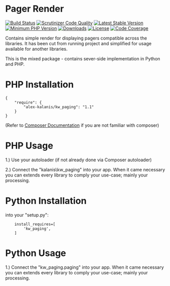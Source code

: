 Pager Render
================

[![Build Status](https://travis-ci.org/alex-kalanis/kw_paging.svg?branch=master)](https://travis-ci.org/alex-kalanis/kw_paging)
[![Scrutinizer Code Quality](https://scrutinizer-ci.com/g/alex-kalanis/kw_paging/badges/quality-score.png?b=master)](https://scrutinizer-ci.com/g/alex-kalanis/kw_paging/?branch=master)
[![Latest Stable Version](https://poser.pugx.org/alex-kalanis/kw_paging/v/stable.svg?v=1)](https://packagist.org/packages/alex-kalanis/kw_paging)
[![Minimum PHP Version](https://img.shields.io/badge/php-%3E%3D%207.3-8892BF.svg)](https://php.net/)
[![Downloads](https://img.shields.io/packagist/dt/alex-kalanis/kw_paging.svg?v1)](https://packagist.org/packages/alex-kalanis/kw_paging)
[![License](https://poser.pugx.org/alex-kalanis/kw_paging/license.svg?v=1)](https://packagist.org/packages/alex-kalanis/kw_paging)
[![Code Coverage](https://scrutinizer-ci.com/g/alex-kalanis/kw_paging/badges/coverage.png?b=master&v=1)](https://scrutinizer-ci.com/g/alex-kalanis/kw_paging/?branch=master)

Contains simple render for displaying pagers compatible across the libraries.
It has been cut from running project and simplified for usage available for another
libraries.

This is the mixed package - contains sever-side implementation in Python and PHP.

# PHP Installation

```
{
    "require": {
        "alex-kalanis/kw_paging": "1.1"
    }
}
```

(Refer to [Composer Documentation](https://github.com/composer/composer/blob/master/doc/00-intro.md#introduction) if you are not
familiar with composer)


# PHP Usage

1.) Use your autoloader (if not already done via Composer autoloader)

2.) Connect the "kalanis\kw_paging" into your app. When it came necessary
you can extends every library to comply your use-case; mainly your processing.

# Python Installation

into your "setup.py":

```
    install_requires=[
        'kw_paging',
    ]
```

# Python Usage

1.) Connect the "kw_paging.paging" into your app. When it came necessary
you can extends every library to comply your use-case; mainly your processing.
